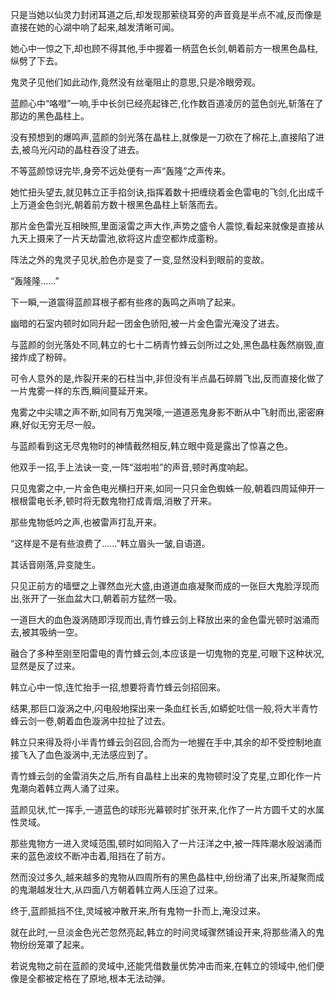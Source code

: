 
只是当她以仙灵力封闭耳道之后,却发现那萦绕耳旁的声音竟是半点不减,反而像是直接在她的心湖中响了起来,越发清晰可闻。

她心中一惊之下,却也顾不得其他,手中握着一柄蓝色长剑,朝着前方一根黑色晶柱,纵劈了下去。

鬼灵子见他们如此动作,竟然没有丝毫阻止的意思,只是冷眼旁观。

蓝颜心中“咯噔”一响,手中长剑已经亮起锋芒,化作数百道凌厉的蓝色剑光,斩落在了那边的黑色晶柱上。

没有预想到的爆鸣声,蓝颜的剑光落在晶柱上,就像是一刀砍在了棉花上,直接陷了进去,被乌光闪动的晶柱吞没了进去。

不等蓝颜惊讶完毕,身旁不远处便有一声“轰隆”之声传来。

她忙扭头望去,就见韩立正手掐剑诀,指挥着数十把缠绕着金色雷电的飞剑,化出成千上万道金色剑光,朝着前方数十根黑色晶柱上斩落而去。

那片金色雷光互相映照,里面滚雷之声大作,声势之盛令人震惊,看起来就像是直接从九天上摄来了一片天劫雷池,欲将这片虚空都炸成齑粉。

阵法之外的鬼灵子见状,脸色亦是变了一变,显然没料到眼前的变故。

“轰隆隆……”

下一瞬,一道震得蓝颜耳根子都有些疼的轰鸣之声响了起来。

幽暗的石室内顿时如同升起一团金色骄阳,被一片金色雷光淹没了进去。

与蓝颜的剑光落处不同,韩立的七十二柄青竹蜂云剑所过之处,黑色晶柱轰然崩毁,直接炸成了粉碎。

可令人意外的是,炸裂开来的石柱当中,非但没有半点晶石碎屑飞出,反而直接化做了一片鬼雾一样的东西,瞬间蔓延开来。

鬼雾之中尖啸之声不断,如同有万鬼哭嚎,一道道恶鬼身影不断从中飞射而出,密密麻麻,好似无穷无尽一般。

与蓝颜看到这无尽鬼物时的神情截然相反,韩立眼中竟是露出了惊喜之色。

他双手一招,手上法诀一变,一阵“滋啦啦”的声音,顿时再度响起。

只见鬼雾之中,一片金色电光横扫开来,如同一只只金色蜘蛛一般,朝着四周延伸开一根根雷电长矛,顿时将无数鬼物打成青烟,消散了开来。

那些鬼物低吟之声,也被雷声打乱开来。

“这样是不是有些浪费了……”韩立眉头一皱,自语道。

其话音刚落,异变陡生。

只见正前方的墙壁之上骤然血光大盛,由道道血痕凝聚而成的一张巨大鬼脸浮现而出,张开了一张血盆大口,朝着前方猛然一吸。

一道巨大的血色漩涡随即浮现而出,青竹蜂云剑上释放出来的金色雷光顿时汹涌而去,被其吸纳一空。

融合了多种至刚至阳雷电的青竹蜂云剑,本应该是一切鬼物的克星,可眼下这种状况,显然是反了过来。

韩立心中一惊,连忙抬手一招,想要将青竹蜂云剑招回来。

结果,那巨口漩涡之中,闪电般地探出来一条血红长舌,如蟒蛇吐信一般,将大半青竹蜂云剑一卷,朝着血色漩涡中拉扯了过去。

韩立只来得及将小半青竹蜂云剑召回,合而为一地握在手中,其余的却不受控制地直接飞入了血色漩涡中,无法感应到了。

青竹蜂云剑的金雷消失之后,所有自晶柱上出来的鬼物顿时没了克星,立即化作一片鬼潮向着韩立两人涌了过来。

蓝颜见状,忙一挥手,一道蓝色的球形光幕顿时扩张开来,化作了一片方圆千丈的水属性灵域。

那些鬼物方一进入灵域范围,顿时如同陷入了一片汪洋之中,被一阵阵潮水般汹涌而来的蓝色波纹不断冲击着,阻挡在了前方。

然而没过多久,越来越多的鬼物从四周所有的黑色晶柱中,纷纷涌了出来,所凝聚而成的鬼潮越发壮大,从四面八方朝着韩立两人压迫了过来。

终于,蓝颜抵挡不住,灵域被冲散开来,所有鬼物一扑而上,淹没过来。

就在此时,一旦淡金色光芒忽然亮起,韩立的时间灵域骤然铺设开来,将那些涌入的鬼物纷纷笼罩了起来。

若说鬼物之前在蓝颜的灵域中,还能凭借数量优势冲击而来,在韩立的领域中,他们便像是全都被定格在了原地,根本无法动弹。